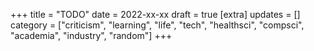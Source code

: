 +++
title = "TODO"
date = 2022-xx-xx
draft = true
[extra]
updates = []
category = ["criticism", "learning", "life", "tech", "healthsci", "compsci", "academia", "industry", "random"]
+++
